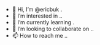 - 👋 Hi, I’m @ericbuk .
- 👀 I’m interested in ..
- 🌱 I’m currently learning .
- 💞️ I’m looking to collaborate on ..
- 📫 How to reach me ..

<!---
ericbuk/ericbuk is a ✨ special ✨ repository because its `README.md` (this file) appears on your GitHub profile.
You can click the Preview link to take a look at your changes.
--->
